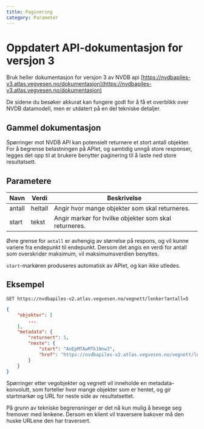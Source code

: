 ```yaml
---
title: Paginering
category: Parameter
---
```


# Oppdatert API-dokumentasjon for versjon 3
Bruk heller dokumentasjon for versjon 3 av NVDB api [https://nvdbapiles-v3.atlas.vegvesen.no/dokumentasjon](https://nvdbapiles-v3.atlas.vegvesen.no/dokumentasjon)

De sidene du besøker akkurat kan fungere godt for å få et overblikk over NVDB datamodell, men er utdatert på en del tekniske detaljer.

## Gammel dokumentasjon

Spørringer mot NVDB API kan potensielt returnere et stort antall objekter. For å begrense belastningen på APIet, og samtidig unngå store responser, legges det opp til at brukere benytter paginering til å laste ned store resultatsett.

## Parametere

| Navn | Verdi | Beskrivelse |
| --- | --- | --- |
| antall | heltall | Angir hvor mange objekter som skal returneres. | 
| start | tekst | Angir markør for hvilke objekter som skal returneres. |


Øvre grense for `antall` er avhengig av størrelse på respons, og vil kunne variere fra endepunkt til endepunkt. Dersom det angis en verdi for antall som overskrider maksimum, vil maksimumsverdien benyttes.

`start`-markøren produseres automatisk av APIet, og kan ikke utledes.

## Eksempel

```
GET https://nvdbapiles-v2.atlas.vegvesen.no/vegnett/lenker?antall=5
```

```json
{
    "objekter": [
        ...
    ],
    "metadata": {
        "returnert": 5,
        "neste": {
            "start": "AoEpMTAwMTk1Nnw3",
            "href": "https://nvdbapiles-v2.atlas.vegvesen.no/vegnett/lenker?antall=5&start=AoEpMTAwMTk1Nnw3"
        }
    }
}
```

Spørringer etter vegobjekter og vegnett vil inneholde en metadata-konvolutt, som forteller hvor mange objekter som er hentet, og gir startmarkør og URL for neste side av resultatsettet.

På grunn av tekniske begrensninger er det nå kun mulig å bevege seg fremover med lenkene. Dersom en klient vil traversere bakover må den huske URLene den har traversert.
